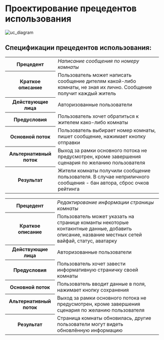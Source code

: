 # Проектирование прецедентов использования


![uc_diagram](https://user-images.githubusercontent.com/80625335/140235178-14892490-18b4-43b0-9fae-ef9bb9ed5a8a.png)

## Спецификации прецедентов использования:
<table class='user_case'>
  <tr>
    <th>
      Прецедент
    </th>
    <td>
      <i>Написание сообщения по номеру комнаты</i>
    </td>
  </tr>
  <tr>
    <th>
      Краткое описание
    </th>
    <td>
      Пользователь может написать сообщение дителям какой-либо комнаты, не зная их лично. Сообщение получит каждый житель
    </td>
  </tr>  
  <tr>
    <th>
      Действующие лица
    </th>
    <td>
      Авторизованные пользователи
    </td>
  </tr>
  <tr>
    <th>
      Предусловия
    </th>
    <td>
      Пользователь хочет обратиться к жителем како-либо комнаты
    </td>
  </tr>
  <tr>
    <th>
      Основной поток
    </th>
    <td>
      Пользователь выбирает номер комнаты, пишет сообщение, нажимает кнопку отправки
    </td>
  </tr>  
  <tr>
    <th>
      Альтернативный поток
    </th>
    <td>
      Выход за рамки основного потока не предусмотрен, кроме завершения сценария по желанию пользователя
    </td>
  </tr>
  <tr>
    <th>
      Результат
    </th>
    <td>
      Жители комнаты получили сообщение пользователя. В случае неприличного сообщения - бан автора, сброс очков рейтинга
    </td>
  </tr>
</table>


<table class='user_case'>
  <tr>
    <th>
      Прецедент
    </th>
    <td>
      <i>Редактирование информации страницы комнаты</i>
    </td>
  </tr>
  <tr>
    <th>
      Краткое описание
    </th>
    <td>
      Пользователь может указать на странице команты некоторые контакнтные данные, добавить описание, название местных сетей вайфай, статус, аватарку
    </td>
  </tr>  
  <tr>
    <th>
      Действующие лица
    </th>
    <td>
      Авторизованные пользователи
    </td>
  </tr>
  <tr>
    <th>
      Предусловия
    </th>
    <td>
      Пользователь хочет завести информативную страничку своей комнаты
    </td>
  </tr>
  <tr>
    <th>
      Основной поток
    </th>
    <td>
      Пользователь вводит данные в поля, нажимает кнопку сохранения
    </td>
  </tr>  
  <tr>
    <th>
      Альтернативный поток
    </th>
    <td>
      Выход за рамки основного потока не предусмотрен, кроме завершения сценария по желанию пользователя
    </td>
  </tr>
  <tr>
    <th>
      Результат
    </th>
    <td>
      Страница комнаты обновилась, другие пользователи могут видеть обновлённую информацию
    </td>
  </tr>
</table>
